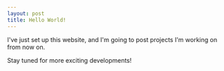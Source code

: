 ```yaml
---
layout: post
title: Hello World!
---
```


I've just set up this website, and I'm going to post projects I'm working on from now on.

Stay tuned for more exciting developments!
